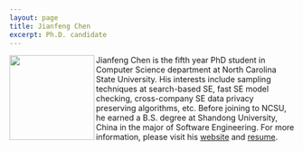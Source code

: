 ```yaml
---
layout: page
title: Jianfeng Chen
excerpt: Ph.D. candidate
---
```


 
<img align="left" width="150"
src="/img/chen.jpg"> Jianfeng Chen is the fifth year PhD student in Computer Science department at North Carolina State University. His interests include sampling techniques at search-based SE, fast SE model checking, cross-company SE data privacy preserving algorithms, etc. Before joining to NCSU, he earned a B.S. degree at Shandong University, China in the major of Software Engineering. For more information, please visit his [website](http://jianfeng.us) and [resume](http://jianfeng.us/resume.pdf).
